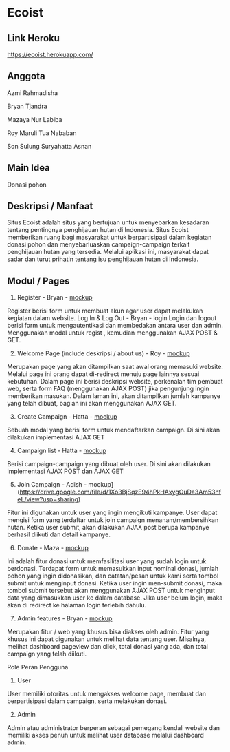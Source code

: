 # Ecoist

## Link Heroku
https://ecoist.herokuapp.com/

## Anggota
Azmi Rahmadisha

Bryan Tjandra

Mazaya Nur Labiba

Roy Maruli Tua Nababan

Son Sulung Suryahatta Asnan

## Main Idea

Donasi pohon

## Deskripsi / Manfaat

Situs Ecoist adalah situs yang bertujuan untuk menyebarkan kesadaran tentang pentingnya penghijauan hutan di Indonesia. Situs Ecoist memberikan ruang bagi 
masyarakat untuk berpartisipasi dalam kegiatan donasi pohon dan menyebarluaskan campaign-campaign terkait penghijauan hutan yang tersedia. Melalui aplikasi ini, masyarakat dapat sadar dan turut prihatin tentang isu penghijauan hutan di Indonesia.


## Modul / Pages
1. Register - Bryan - [mockup](https://drive.google.com/file/d/1QrvJXd9M2hszYsHtALVTOHyF303DAxBg/view?usp=sharing)

Register berisi form untuk membuat akun agar user dapat melakukan kegiatan dalam website. 
Log In & Log Out - Bryan - login
Login dan logout berisi form untuk mengautentikasi dan membedakan antara user dan admin. Menggunakan modal untuk regist , kemudian menggunakan AJAX  POST & GET. 

2. Welcome Page (include deskripsi / about us) - Roy - [mockup](https://drive.google.com/file/d/1mrvJIjw1WbOiHeVV3QTALwAZ0OA1cZro/view?usp=sharing)

Merupakan page yang akan ditampilkan saat awal orang memasuki website. Melalui page ini orang dapat di-redirect menuju page lainnya sesuai kebutuhan. Dalam page ini berisi deskripsi website, perkenalan tim pembuat web, serta form FAQ (menggunakan AJAX POST) jika pengunjung ingin memberikan masukan. Dalam laman ini, akan ditampilkan jumlah kampanye yang telah dibuat, bagian ini akan menggunakan AJAX GET.

3. Create Campaign - Hatta - [mockup](https://drive.google.com/file/d/1XR0QKDe9LzH_W-Qa8SJI-p_sXLBTzHoA/view?usp=sharing)

Sebuah modal yang berisi form untuk mendaftarkan campaign. Di sini akan dilakukan implementasi AJAX GET

4. Campaign list - Hatta - [mockup](https://drive.google.com/file/d/1tMhTHTrt7l8UfNvdADdpZEFhNP8QegjO/view?usp=sharing)

Berisi campaign-campaign yang dibuat oleh user. Di sini akan dilakukan implementasi AJAX POST dan AJAX GET

5. Join Campaign - Adish - mockup](https://drive.google.com/file/d/1Xo3BjSqzE94hPkHAxygOuDa3Am53hfeL/view?usp=sharing)

Fitur ini digunakan untuk user yang ingin mengikuti kampanye. User dapat mengisi form yang terdaftar untuk join campaign menanam/membersihkan hutan. Ketika user submit, akan dilakukan AJAX post berupa kampanye berhasil diikuti dan detail kampanye.

6. Donate - Maza - [mockup](https://drive.google.com/file/d/19YjNYBXmJI4caCt5EXVwktfI4xq4Bk2o/view?usp=sharing)

Ini adalah fitur donasi untuk memfasilitasi user yang sudah login untuk berdonasi. Terdapat form untuk memasukkan input nominal donasi, jumlah pohon yang ingin didonasikan, dan catatan/pesan untuk kami serta tombol submit untuk menginput donasi. Ketika user ingin men-submit donasi, maka tombol submit tersebut akan menggunakan AJAX POST untuk menginput data yang dimasukkan user ke dalam database. Jika user belum login, maka akan di redirect ke halaman login terlebih dahulu.

7. Admin features - Bryan - [mockup](https://drive.google.com/file/d/1DR8PoU3aM14jDIiGi_2hjyNMaaWb7sID/view?usp=sharing)

Merupakan fitur / web yang khusus bisa diakses oleh admin. Fitur yang khusus ini dapat digunakan untuk melihat data tentang user. Misalnya, melihat dashboard pageview dan click, total donasi yang ada, dan total campaign yang telah diikuti.



Role Peran Pengguna
1. User

User memiliki otoritas untuk mengakses welcome page, membuat dan berpartisipasi dalam campaign, serta melakukan donasi. 


2. Admin

Admin atau administrator berperan sebagai pemegang kendali website dan memiliki akses penuh untuk melihat user database melalui dashboard admin. 


